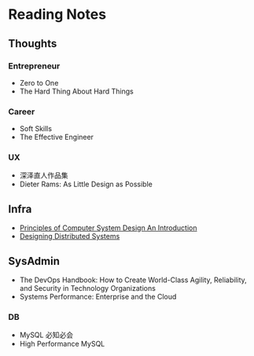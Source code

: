 # Reading Notes
## Thoughts
### Entrepreneur
+ Zero to One
+ The Hard Thing About Hard Things
### Career
+ Soft Skills
+ The Effective Engineer

### UX
+ 深泽直人作品集
+ Dieter Rams: As Little Design as Possible

## Infra
+ [Principles of Computer System Design An Introduction](https://ocw.mit.edu/resources/res-6-004-principles-of-computer-system-design-an-introduction-spring-2009/online-textbook/)
+ [Designing Distributed Systems](https://azure.microsoft.com/en-us/resources/designing-distributed-systems/)

## SysAdmin
+ The DevOps Handbook: How to Create World-Class Agility, Reliability, and Security in Technology Organizations
+ Systems Performance: Enterprise and the Cloud

### DB
+ MySQL 必知必会
+ High Performance MySQL


